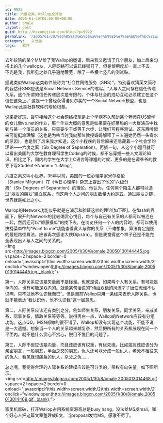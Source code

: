 ```yaml
---
id: 9922
title: 六度之离，Wallop及其他
date: 2005-01-30T00:00:00+00:00
author: omale
layout: post
guid: http://hezongjian.com/blog/?p=9922
permalink: '/2005/01/30/%e5%85%ad%e5%ba%a6%e4%b9%8b%e7%a6%bb%ef%bc%8cwallop%e5%8f%8a%e5%85%b6%e4%bb%96/'
category:   未分类
tags:   软件
---
```

去年软院的某个MM给了我Wallop的邀请，后来我又邀请了几个朋友，加上后来勾搭上的几个wallop友，人际网络可以说已经铺开了，但是使用度却一直上不去。不光是我，我所见之处几乎遍地荒芜，除了一些横七竖八的测试贴。

据说类似Wallop这类软件统称为“社会性网络服务（SNS）”，特别喜欢猜英文简称的我估计SNS应该是Social&nbsp;Network&nbsp;Service的缩写。“人与人之间存在信任传递关系，这个所谓的信任传递层次是有限的。个体与社会的成功互动必须建立在这个信任链条上。”&nbsp;这是一个曾经获得诺贝尔奖的一个Social&nbsp;Network模型，也是Wallop此类社群软件的理论根基。

说来挺好玩，最早接触这个社会网络模型是上个学期不久帮助某个老师在US留学的女儿做vb.net的作业，那个作业大概的意思是如果要在好莱坞的一大群演员中找到与某一个演员的关系，只需要少于或等于六步，让我们写程序测试。这东西听起来可能挺难理解（这也是为啥当时我向那位教授妈妈解释了三五遍她仍然一头雾水的原因），也是到了后来我才知道，这个小程序的背后原来还隐藏着一个社会学的理论――六度之离（Six&nbsp;Degree&nbsp;of&nbsp;Separation）。再插一句，从这个小题目就可以看出美国的大学在教育理科学生Coding的时候，都不忘穿插一些人文理论知识。相比之下，国内的学生在大学上C语言等课程的时候，更多的是在谭爷爷的教导下写Student->Name&nbsp;=&nbsp;“LiMing”;

六度之离又叫小世界。35年以前，美国的一位心理学家米尔格伦（Stanley&nbsp;Milgram）在《今日心理学》杂志上提出了他的“六级分离”（Six&nbsp;Degrees&nbsp;of&nbsp;Separation）的理论。他认为，任何两个陌生人都可以通过“朋友的朋友”建立联系，而这两个人之间的朋友数量大约是五。通过朋友之链，世界就是如此之小。

Wallop的Network功能似乎就是在演示和验证这样的理论[如下图]。在flash的界面下，展开的Network的比较确赏心悦目，每个与自己有关系的人都可以被连在一起，然后还可以“顺藤摸瓜”的找下去。在浏览任何一个人的内容时，都可以使用快捷菜单中的“Point&nbsp;to&nbsp;me”功能查看此人与你的关系（不难想象，算法肯定是图的最短路径算法，应该再次感谢大侠Dijkstra）。但是我觉得这个样子还是不能完全表现出人与人之间的关系的。  
<img src=http://images.blogcn.com/2005/1/30/8/omale,20050130144445.jpg vspace=2 hspace=2 border=0 onload="javascript:if(this.width>screen.width/2)this.width=screen.width/2&#8243; onclick=&#8221;window.open(http://images.blogcn.com/2005/1/30/8/omale,20050130144445.jpg,_blank);&#8221;>

第一，人际关系应该是矢量而不是标量。也就是说，如果两个人有关系，有可能是单向的，也有可能是双向的。就像某句话说的“诗画双绝的风流才子唐伯虎谁不认识啊，只不过他不认识我而已”。但是目前Wallop只用一条线来表示人际关系，也就不能表达“我认识他，他不认识我”这一层意思。

第二，人际关系应该还有类别之分，例如师生关系，朋友关系，同学关系，亲戚关系，同事关系，情敌关系等等等。说得再白一点，Wallop的Network应该有分组功能。这点QQ，MSN都做的很不错了，Wallop却没有实现这个功能，不能不说是一大遗憾。想象当一个人的关系越来越复杂，然后把所有的关系都展现在同一个平面内，就不是什么赏心不赏心，悦目不悦目的问题了。

第三，人际不但应该是向量，而且还应该有权重，有优先级。比如朋友还应该分为亲密朋友，一般朋友，半面之交的朋友。仇人还可以分成一般仇人，老死不相往来的仇人，看见就想痛扁的仇人，杀父之仇……

总之呢，我觉得合理的人际关系的建模应该是可分类的，带权有向矢量。如下图所示。  
<img src=http://images.blogcn.com/2005/1/30/8/omale,2005013014468.gif vspace=2 hspace=2 border=0 onload="javascript:if(this.width>screen.width/2)this.width=screen.width/2&#8243; onclick=&#8221;window.open(http://images.blogcn.com/2005/1/30/8/omale,2005013014468.gif,_blank);&#8221;>

家里机器破，打开Wallop占用系统资源高总是busy&nbsp;hang。没法给MS发mail。哪个好心人把这篇文章整理成E文，当proposal发给MS，感激不尽了。

<font class=diary_poster>
